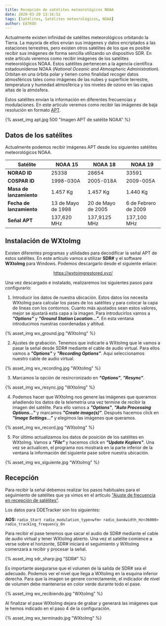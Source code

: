 ```yaml
---
title: Recepción de satélites meteorológicos NOAA
date: 2020-03-20 13:16:52
tags: [Satélites, Satélites meteorológicos, NOAA]
author: EA7KOO
---
```


Actualmente existen infinidad de satélites meteorológicos orbitando la Tierra. La mayoría de ellos envían sus imágenes y datos encriptados a las estaciones terrestres, pero existen otros satélites de los que es posible recibir sus imágenes de forma sencilla utilizando un dispositivo SDR. En este artículo veremos como recibir imágenes de los satélites meteorológicos NOAA. Estos satélites pertenecen a la agencia científica estadounidense NOAA (*National Oceanic and Atmospheric Administration*). Orbitan en una órbita polar y tienen como finalidad recoger datos atmosféricos tales como imágenes de las nubes y superficie terrestre, temperatura y humedad atmosférica y los niveles de ozono en las capas altas de la atmósfera.

Estos satélites envían la información en diferentes frecuencias y modulaciones. En este articulo veremos como recibir las imágenes de baja resolución en formato [APT](https://en.wikipedia.org/wiki/Automatic_picture_transmission).

<!-- more -->

{% asset_img apt.jpg 500 "Imagen APT de satélite NOAA" %}


## Datos de los satélites

Actualmente podemos recibir imágenes APT desde los siguientes satélites meteorológicos NOAA.

| Satélite        | NOAA 15 | NOAA 18 | NOAA 19 |
|-----------------|---|---|---|
| **NORAD ID**    | 25338 | 28654 | 33591 |
| **COSPAR ID**   | 1998-030A | 2005-018A | 2009-005A |
| **Masa de lanzamiento** | 1.457 Kg | 1.457 Kg | 1.440 Kg |
| **Fecha de lanzamiento** | 13 de Mayo de 1998 | 20 de Mayo de 2005 | 6 de Febrero de 2009 |
| **Señal APT**   | 137,620 MHz | 137,9125 MHz | 137,100 MHz |


## Instalación de WXtoImg

Existen diferentes programas y utilidades para decodificar la señal APT de estos satélites. En este artículo vamos a utilizar **SDR#** y el software **WXtoImg** para Windows. Podemos descargarlo desde el siguiente enlace:

[<center>https://wxtoimgrestored.xyz/</center>](https://wxtoimgrestored.xyz/)

Una vez descargado e instalado, realizaremos los siguientes pasos para configurarlo:

1. Introducir los datos de nuestra ubicación. Estos datos los necesita WXtoImg para calcular los pases de los satélites y para colocar la capa de líneas con los contornos. Cuanto más ajustados sean estos valores, mejor se ajustará esta capa a la imagen. Para introducirlos vamos a _**\"Options\"**_ y _**\"Ground Station Location...\"**_. En esta ventana introducimos nuestras coordenadas y altitud.

{% asset_img wx_ground.jpg "WXtoImg" %}

2. Ajustes de grabación. Tenemos que indicarle a WXtoImg que le vamos a pasar la señal desde SDR# mediante el cable de audio virtual. Para ellos vamos a _**\"Options\"**_ y _**\"Recording Options\"**_. Aquí seleccionamos nuestro cable de audio virtual.

{% asset_img wx_recording.jpg "WXtoImg" %}

3. Marcamos la opción de resincronizado en _**\"Options\"**_, _**\"Resync\"**_.

{% asset_img wx_resync.jpg "WXtoImg" %}

4. Podemos hacer que WXtoImg nos genere las imágenes que queramos añadiendo los datos de la telemetría una vez termine de recibir la imagen del satélite. Para ello vamos a _**\"Options\"**_, _**\"Auto Processing Options...\"**_ y marcamos _**\"Create image(s)\"**_. Después hacemos click en _**\"Image Settings...\"**_ y elegimos las imágenes que queramos.

{% asset_img wx_record.jpg "WXtoImg" %}

5. Por último actualizamos los datos de posición de los satélites en WXtoImg. Vamos a _**\"File\"**_ y hacemos click en _**\"Update Keplers\"**_. Una vez se actualicen, el programa nos mostrará en la parte inferior de la ventana la información del siguiente pase sobre nuestra ubicación.

{% asset_img wx_siguiente.jpg "WXtoImg" %}


## Recepción

Para recibir la señal debemos realizar los pasos habituales para el seguimiento de satélites que ya vimos en el artículo ["Ajuste de frecuencia en recepción de satélites"](https://sdr-es.com/2020/02/18/ajuste-frecuencia-doppler-orbitron/).

Los datos para DDETracker son los siguientes:

**AOS:**
    ```
    radio_Start
    radio_modulation_type<wfm>
    radio_bandwidth_Hz<36000>
    radio_tracking_frequency_On
    ```

Para recibir el pase tenemos que sacar el audio de SDR# mediante el cable de audio virtual y tener WXtoImg abierto. Una vez el satélite comience a verse sobre el horizonte, SDR# iniciará el seguimiento y WXtoImg comenzará a recibir y procesar la señal.

{% asset_img sdr_sharp.jpg "SDR#" %}

Es importante asegurarse que el volumen de la salida de SDR# sea el adecuado. Podemos ver el nivel que llega a WXtoImg en la esquina inferior derecha. Para que la imagen se genere correctamente, el indicador de nivel de volumen debe mantenerse en color verde durante todo el pase.

{% asset_img wx_recibiendo.jpg "WXtoImg" %}

Al finalizar el pase WXtoImg dejara de grabar y generará las imágenes que le hemos indicado en el paso 4 de la configuración.

{% asset_img wx_terminado.jpg "WXtoImg" %}
